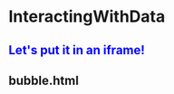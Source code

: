 # InteractingWithData

<!DOCTYPE html>
<html>
<head>
<title>Test page</title>
</head>
<body>
<h2 style = "color:blue"> Let's put it in an iframe!</h2>
<h2>bubble.html</h2>
</body>
</html>
